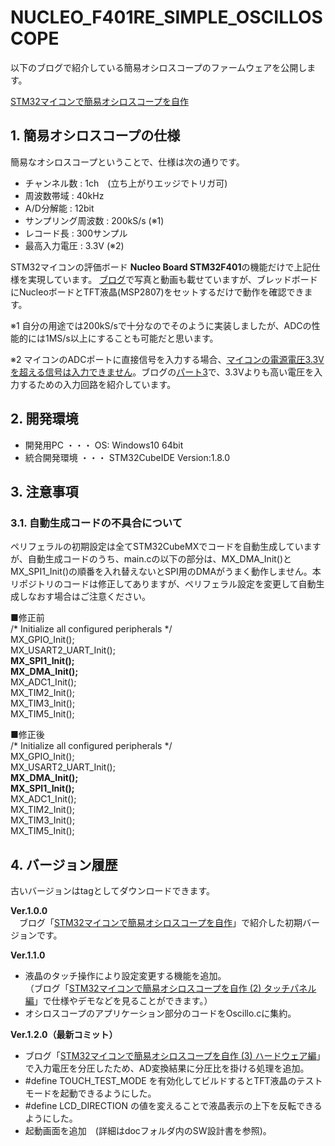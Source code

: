 # NUCLEO_F401RE_SIMPLE_OSCILLOSCOPE

以下のブログで紹介している簡易オシロスコープのファームウェアを公開します。

[STM32マイコンで簡易オシロスコープを自作](https://mzmlab.hatenablog.com/entry/stm32-oscilloscope)


## 1. 簡易オシロスコープの仕様

簡易なオシロスコープということで、仕様は次の通りです。

* チャンネル数 : 1ch　(立ち上がりエッジでトリガ可)
* 周波数帯域 : 40kHz
* A/D分解能 : 12bit
* サンプリング周波数 : 200kS/s (※1)
* レコード長 : 300サンプル
* 最高入力電圧 : 3.3V (※2)

STM32マイコンの評価ボード **Nucleo Board STM32F401**の機能だけで上記仕様を実現しています。
[ブログ](https://mzmlab.hatenablog.com/entry/stm32-oscilloscope)で写真と動画も載せていますが、ブレッドボードにNucleoボードとTFT液晶(MSP2807)をセットするだけで動作を確認できます。  

※1 自分の用途では200kS/sで十分なのでそのように実装しましたが、ADCの性能的には1MS/s以上にすることも可能だと思います。

※2 マイコンのADCポートに直接信号を入力する場合、<u>マイコンの電源電圧3.3Vを超える信号は入力できません</u>。ブログの[パート3](https://mzmlab.hatenablog.com/entry/stm32-oscilloscope-3)で、3.3Vよりも高い電圧を入力するための入力回路を紹介しています。


## 2. 開発環境
* 開発用PC ・・・ OS: Windows10 64bit
* 統合開発環境 ・・・ STM32CubeIDE Version:1.8.0

## 3. 注意事項
### 3.1. 自動生成コードの不具合について
ペリフェラルの初期設定は全てSTM32CubeMXでコードを自動生成していますが、自動生成コードのうち、main.cの以下の部分は、MX_DMA_Init()とMX_SPI1_Init()の順番を入れ替えないとSPI用のDMAがうまく動作しません。本リポジトリのコードは修正してありますが、ペリフェラル設定を変更して自動生成しなおす場合はご注意ください。

■修正前  
  /* Initialize all configured peripherals */  
  MX_GPIO_Init();  
  MX_USART2_UART_Init();  
  **MX_SPI1_Init();**  
  **MX_DMA_Init();**  
  MX_ADC1_Init();  
  MX_TIM2_Init();  
  MX_TIM3_Init();  
  MX_TIM5_Init();  

■修正後  
  /* Initialize all configured peripherals */  
  MX_GPIO_Init();  
  MX_USART2_UART_Init();  
  **MX_DMA_Init();**  
  **MX_SPI1_Init();**  
  MX_ADC1_Init();  
  MX_TIM2_Init();  
  MX_TIM3_Init();  
  MX_TIM5_Init();  

## 4. バージョン履歴
古いバージョンはtagとしてダウンロードできます。

**Ver.1.0.0**  
　ブログ「[STM32マイコンで簡易オシロスコープを自作](https://mzmlab.hatenablog.com/entry/stm32-oscilloscope)」で紹介した初期バージョンです。

**Ver.1.1.0**  
* 液晶のタッチ操作により設定変更する機能を追加。  
（ブログ「[STM32マイコンで簡易オシロスコープを自作 (2) タッチパネル編](https://mzmlab.hatenablog.com/entry/stm32-oscilloscope-2)」で仕様やデモなどを見ることができます。）
* オシロスコープのアプリケーション部分のコードをOscillo.cに集約。  

**Ver.1.2.0（最新コミット）**  
* ブログ「[STM32マイコンで簡易オシロスコープを自作 (3) ハードウェア編](https://mzmlab.hatenablog.com/entry/stm32-oscilloscope-3)」で入力電圧を分圧したため、AD変換結果に分圧比を掛ける処理を追加。
* #define TOUCH_TEST_MODE を有効化してビルドするとTFT液晶のテストモードを起動できるようにした。
* #define LCD_DIRECTION の値を変えることで液晶表示の上下を反転できるようにした。
* 起動画面を追加　(詳細はdocフォルダ内のSW設計書を参照)。
